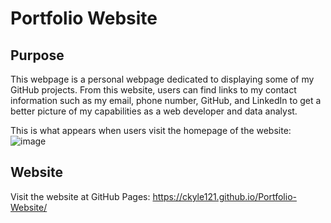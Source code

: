 # Portfolio Website

## Purpose
This webpage is a personal webpage dedicated to displaying some of my GitHub projects. From this website, users can find links to my contact information such as my email, phone number, GitHub, and LinkedIn to get a better picture of my capabilities as a web developer and data analyst. 

This is what appears when users visit the homepage of the website: 
![image](https://user-images.githubusercontent.com/75647359/146866216-2a183b74-7bdc-4d6c-bda9-e3becda1e494.png)


## Website 
Visit the website at GitHub Pages: https://ckyle121.github.io/Portfolio-Website/

